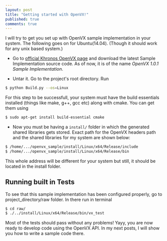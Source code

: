 ```yaml
---
layout: post
title: "Getting started with OpenVX!"
published: true
comments: true
---
```



 
I will try to get you set up with OpenVX sample implementation in your system. The following goes on for Ubuntu(14.04). (Though it should work for any unix based system.)

- Go to [official Khronos OpenVX page](https://www.khronos.org/registry/vx/) and download the latest Sample Implementation source code. As of now, it is of the name _OpenVX 1.0.1 Sample Implementation_.

- Untar it. Go to the project's root directory. 
Run 

```bash 
$ python Build.py --os=Linux 
```

For this step to be successfull, your system must have the build essentials installed (things like make, g++, gcc etc) along with cmake. You can get them using 

```bash 
$ sudo apt-get install build-essential cmake 
``` 

- Now you must be having a `install/` folder in which the generated shared libraries gets stored. Exact path for the OpenVX headers path and the shared libraries for my system are shown below:

```sh
$ /home/.../openvx_sample/install/Linux/x64/Release/include
$ /home/.../openvx_sample/install/Linux/x64/Release/bin
```

This whole address will be different for your system but still, it should be located in the install folder.

## Running built in Tests

To see that this sample implementation has been configured properly, go to project_directory/raw folder. In there run in terminal 

```sh
$ cd raw/
$ ./../install/Linux/x64/Release/bin/vx_test
```

Most of the tests should pass without any problems! Yayy, you are now ready to develop code using the OpenVX API. 
In my next posts, I will show you how to write a sample code there.
